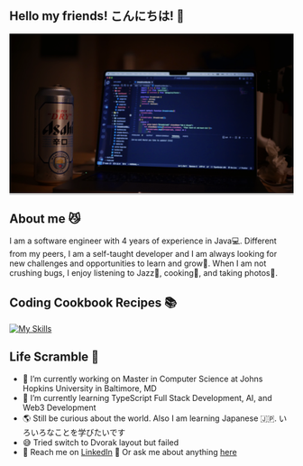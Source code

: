 ## Hello my friends! こんにちは! 👋
<!-- ![code_with_beer](0E21BAAF-E603-45AF-B822-F60C13F2AC9B_1_201_a.jpeg) -->
<div style="position: relative;">
  <img src="0E21BAAF-E603-45AF-B822-F60C13F2AC9B_1_201_a.jpeg" alt="image" />
  <div style="position: absolute; top: 0; left: 0; width: 100%; height: 100%; background-color: rgba(0,0,0,0.2);"></div>
</div>

## About me 😼
I am a software engineer with 4 years of experience in Java💻. Different from my peers, I am a self-taught developer and I am always looking for new challenges and opportunities to learn and grow💪. When I am not crushing bugs, I enjoy listening to Jazz🎷, cooking🍳, and taking photos📸.

## Coding Cookbook Recipes 📚
[![My Skills](https://skillicons.dev/icons?i=java,python,javascript,typescript,spring,nestjs,nextjs,react,tailwind,docker,mysql,postgres,mongodb,linux)](https://skillicons.dev)

## Life Scramble 🎲
- 🔭 I’m currently working on Master in Computer Science at Johns Hopkins University in Baltimore, MD
- 🌱 I’m currently learning TypeScript Full Stack Development, AI, and Web3 Development
- 🌎 Still be curious about the world. Also I am learning Japanese 🇯🇵. いろいろなことを学びたいです
- 😅 Tried switch to Dvorak layout but failed
- 📩 Reach me on [LinkedIn](https://www.linkedin.com/in/wontonion/) 💬 Or ask me about anything [here](https://github.com/wontonion/wontonion/issues)
